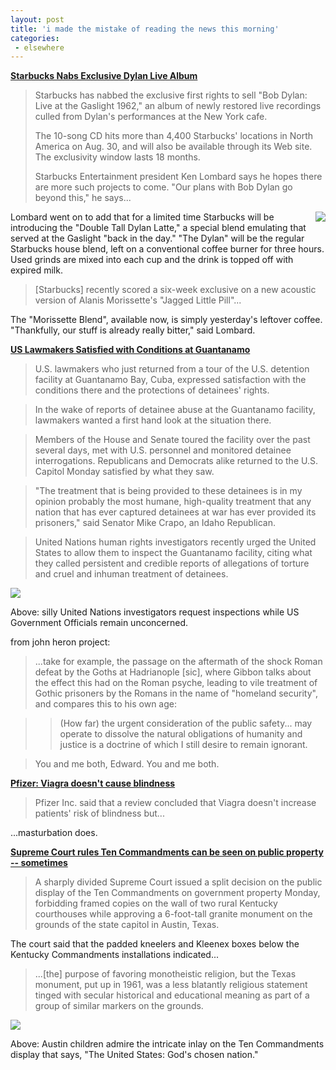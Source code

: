 ```yaml
---
layout: post
title: 'i made the mistake of reading the news this morning'
categories:
 - elsewhere
---
```


<a href="http://www.billboard.com/bb/daily/article_display.jsp?vnu_content_id=1000969584" style="font-weight:bold;">Starbucks Nabs Exclusive Dylan Live Album</a>

<blockquote>Starbucks has nabbed the exclusive first rights to sell "Bob Dylan: Live at the Gaslight 1962," an album of newly restored live recordings culled from Dylan's performances at the New York cafe.

The 10-song CD hits more than 4,400 Starbucks' locations in North America on Aug. 30, and will also be available through its Web site. The exclusivity window lasts 18 months.

Starbucks Entertainment president Ken Lombard says he hopes there are more such projects to come. "Our plans with Bob Dylan go beyond this," he says...</blockquote>

<img src="http://danielsjourney.com/blog/files/2005/06/starbucks_logo2.png" style="float: right; margin: 0 0 10px 10px">

Lombard went on to add that for a limited time Starbucks will be introducing the "Double Tall Dylan Latte," a special blend emulating that served at the Gaslight "back in the day." "The Dylan" will be the regular Starbucks house blend, left on a conventional coffee burner for three hours. Used grinds are mixed into each cup and the drink is topped off with expired milk.

<blockquote>[Starbucks] recently scored a six-week exclusive on a new acoustic version of Alanis Morissette's "Jagged Little Pill"...</blockquote>

The "Morissette Blend", available now, is simply yesterday's leftover coffee. "Thankfully, our stuff is already really bitter," said Lombard.

<a href="http://www.voanews.com/english/2005-06-27-voa52.cfm" style="font-weight:bold;">US Lawmakers Satisfied with Conditions at Guantanamo</a>

> U.S. lawmakers who just returned from a tour of the U.S. detention facility at Guantanamo Bay, Cuba, expressed satisfaction with the conditions there and the protections of detainees' rights.

> In the wake of reports of detainee abuse at the Guantanamo facility, lawmakers wanted a first hand look at the situation there.

> Members of the House and Senate toured the facility over the past several days, met with U.S. personnel and monitored detainee interrogations. Republicans and Democrats alike returned to the U.S. Capitol Monday satisfied by what they saw.

> "The treatment that is being provided to these detainees is in my opinion probably the most humane, high-quality treatment that any nation that has ever captured detainees at war has ever provided its prisoners," said Senator Mike Crapo, an Idaho Republican.

> United Nations human rights investigators recently urged the United States to allow them to inspect the Guantanamo facility, citing what they called persistent and credible reports of allegations of torture and cruel and inhuman treatment of detainees.</blockquote>

<img src="http://danielsjourney.com/blog/files/2005/06/castigo.jpg" />

Above: silly United Nations investigators request inspections while US Government Officials remain unconcerned.

from john heron project:

> ...take for example, the passage on the aftermath of the shock Roman defeat by the Goths at Hadrianople [sic], where Gibbon talks about the effect this had on the Roman psyche, leading to vile treatment of Gothic prisoners by the Romans in the name of "homeland security", and compares this to his own age:

> > (How far) the urgent consideration of the public safety... may operate to dissolve the natural obligations of humanity and justice is a doctrine of which I still desire to remain ignorant.

> You and me both, Edward. You and me both.

<a href="http://www.businessweek.com/ap/financialnews/D8B0KS1O0.htm?campaign_id=apn_home_down" style="font-weight:bold;">Pfizer: Viagra doesn't cause blindness</a>

> Pfizer Inc. said that a review concluded that Viagra doesn't increase patients' risk of blindness but...

...masturbation does.

<a href="http://www.mercurynews.com/mld/mercurynews/business/technology/personal_technology/12003207.htm" style="font-weight:bold;">Supreme Court rules Ten Commandments can be seen on public property -- sometimes</a>

> A sharply divided Supreme Court issued a split decision on the public display of the Ten Commandments on government property Monday, forbidding framed copies on the wall of two rural Kentucky courthouses while approving a 6-foot-tall granite monument on the grounds of the state capitol in Austin, Texas.

The court said that the padded kneelers and Kleenex boxes below the Kentucky Commandments installations indicated...

> ...[the] purpose of favoring monotheistic religion, but the Texas monument, put up in 1961, was a less blatantly religious statement tinged with secular historical and educational meaning as part of a group of similar markers on the grounds.

<img src="http://danielsjourney.com/blog/files/2005/06/mnw_p1commandments_TXAUS102%5Bf%5D.jpg" />

Above: Austin children admire the intricate inlay on the Ten Commandments display that says, "The United States: God's chosen nation."
